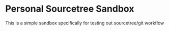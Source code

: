 # Personal Sourcetree Sandbox
This is a simple sandbox specifically for testing out sourcetree/git workflow